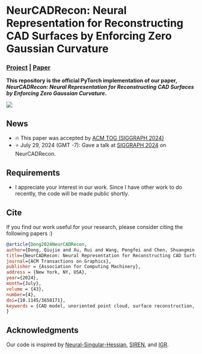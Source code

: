 # **NeurCADRecon: Neural Representation for Reconstructing CAD Surfaces by Enforcing Zero Gaussian Curvature**

### [Project](https://qiujiedong.github.io/publications/NeurCADRecon/) | [Paper](https://arxiv.org/pdf/2404.13420.pdf)

**This repository is the official PyTorch implementation of our paper,  *NeurCADRecon: Neural Representation for Reconstructing CAD Surfaces by Enforcing Zero Gaussian Curvature*.**

<img src='./assets/teaser.png'>

## News
- :fire: This paper was accepted by [ACM TOG (SIGGRAPH 2024)](https://arxiv.org/abs/2404.13420)
- :star: July 29, 2024 (GMT -7): Gave a talk at [SIGGRAPH 2024](https://s2024.siggraph.org/) on NeurCADRecon.

## Requirements

- I appreciate your interest in our work. Since I have other work to do recently, the code will be made public shortly.

## Cite

If you find our work useful for your research, please consider citing the following papers :)

```bibtex
@article{Dong2024NeurCADRecon,
author={Dong, Qiujie and Xu, Rui and Wang, Pengfei and Chen, Shuangmin and Xin, Shiqing and Jia, Xiaohong and Wang, Wenping and Tu, Changhe},
title={NeurCADRecon: Neural Representation for Reconstructing CAD Surfaces by Enforcing Zero Gaussian Curvature},
journal={ACM Transactions on Graphics},
publisher = {Association for Computing Machinery},
address = {New York, NY, USA},
year={2024},
month={July},
volume = {43},
number={4},
doi={10.1145/3658171},
keywords = {CAD model, unoriented point cloud, surface reconstruction, signed distance function, Gaussian curvature}
}
```


## Acknowledgments
Our code is inspired by [Neural-Singular-Hessian](https://github.com/bearprin/Neural-Singular-Hessian),  [SIREN](https://github.com/vsitzmann/siren), and [IGR](https://github.com/amosgropp/IGR).

